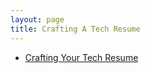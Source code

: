 ```yaml
---
layout: page
title: Crafting A Tech Resume
---
```


* [Crafting Your Tech Resume](https://docs.google.com/presentation/d/13IGrf4TKWQ47tIuP0Ls8YjHjjpXuGJ3S6DEHT26wkgE/edit#slide=id.p1)
